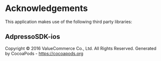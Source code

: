 # Acknowledgements
This application makes use of the following third party libraries:

## AdpressoSDK-ios

Copyright © 2016 ValueCommerce Co., Ltd. All Rights Reserved.
Generated by CocoaPods - https://cocoapods.org
